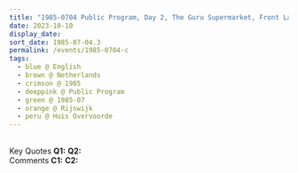 ```yaml
---
title: "1985-0704 Public Program, Day 2, The Guru Supermarket, Front Lawn, Huis (Manor) Overvoorde, Rijswijk (6 kms SSE of The Hague), Netherlands"
date: 2023-10-10
display_date: 
sort_date: 1985-07-04.3
permalink: /events/1985-0704-c
tags:
  - blue @ English
  - brown @ Netherlands
  - crimson @ 1985
  - deeppink @ Public Program
  - green @ 1985-07
  - orange @ Rijswijk
  - peru @ Huis Overvoorde
---
```


<br>

<wave-list>
  <list-title color="DarkSeaGreen" width="55">Key Quotes</list-title>
  <list-item color="BlanchedAlmond" width="280"><b>Q1:</b> <i></i></list-item>
  <list-item color="Lavender" width="280"><b>Q2:</b> <i></i></list-item>
</wave-list>

<br>

<wave-list>
  <list-title color="DarkSeaGreen" width="55">Comments</list-title>
  <list-item color="BlanchedAlmond" width="280"><b>C1:</b> <i></i></list-item>
  <list-item color="Lavender" width="280"><b>C2:</b> <i></i></list-item>
</wave-list>